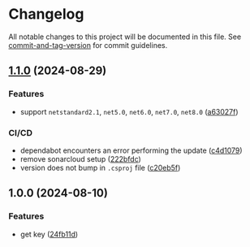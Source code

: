 # Changelog

All notable changes to this project will be documented in this file. See [commit-and-tag-version](https://github.com/absolute-version/commit-and-tag-version) for commit guidelines.

## [1.1.0](https://github.com/Utconnect/coffer-dotnet/compare/v1.0.0...v1.1.0) (2024-08-29)


### Features

* support `netstandard2.1`, `net5.0`, `net6.0`, `net7.0`, `net8.0` ([a63027f](https://github.com/Utconnect/coffer-dotnet/commit/a63027fba2c6e794efcf1b4843ae915f2396f25d))


### CI/CD

* dependabot encounters an error performing the update ([c4d1079](https://github.com/Utconnect/coffer-dotnet/commit/c4d10796c9080c007ffc16a87281282f73493094))
* remove sonarcloud setup ([222bfdc](https://github.com/Utconnect/coffer-dotnet/commit/222bfdc744b49123b7ab7d4a3d939ac417d05658))
* version does not bump in `.csproj` file ([c20eb5f](https://github.com/Utconnect/coffer-dotnet/commit/c20eb5f2f9bc5785fd0a0bb69a324bcf9334760e))

## 1.0.0 (2024-08-10)


### Features

* get key ([24fb11d](https://github.com/Utconnect/coffer-dotnet/commit/24fb11d3998f9007652290c2d2788a5425d41bfa))
